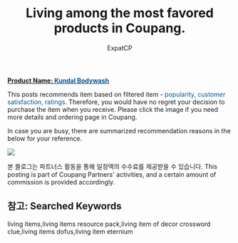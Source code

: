 ﻿---
layout: post
title:  "Living among the most favored products in Coupang."
author: ExpatCP
categories: [ Living ]
tags: [living items,living items resource pack,living item of decor crossword clue,living items dofus,living item eternium]
image: https://thumbnail7.coupangcdn.com/thumbnails/remote/492x492ex/image/retail/images/90038736241950-b3265354-08b1-457c-b780-ef735a5d5cdb.jpg 
---

<a href="https://link.coupang.com/a/lLa1N"><b>Product Name: <font color='#01579B'>Kundal Bodywash</font></b></a>

This posts recommends item based on filtered item - <font color='#01579B'>popularity, customer satisfaction, ratings</font>.
Therefore, you would have no regret your decision to purchase the item when you receive.
Please click the image if you need more details and ordering page in Coupang. 

In case you are busy, there are summarized recommendation reasons in the below for your reference. 

<a href="https://link.coupang.com/a/lLa1N"><img src="https://thumbnail9.coupangcdn.com/thumbnails/remote/q89/image/retail/images/1670368923100441-cfe2c039-a897-4bc7-b6cf-1ad7d72746bb.jpg"></a> 

본 블로그는 파트너스 활동을 통해 일정액의 수수료를 제공받을 수 있습니다.
This posting is part of Coupang Partners' activities, and a certain amount of commission is provided accordingly.

## 참고: Searched Keywords  
living items,living items resource pack,living item of decor crossword clue,living items dofus,living item eternium
